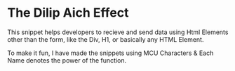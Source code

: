 # The Dilip Aich Effect
 This snippet helps developers to recieve and send data using Html Elements other than the form, like the Div, H1, or basically any HTML Element.

 To make it fun, I have made the snippets using MCU Characters & Each Name denotes the power of the function.




